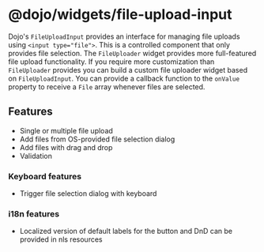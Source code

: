 # @dojo/widgets/file-upload-input

Dojo's `FileUploadInput` provides an interface for managing file uploads using `<input type="file">`. This is a
controlled component that only provides file selection. The `FileUploader` widget provides more full-featured file
upload functionality. If you require more customization than `FileUploader` provides you can build a custom file
uploader widget based on `FileUploadInput`. You can provide a callback function to the `onValue` property to receive
a `File` array whenever files are selected.

## Features

- Single or multiple file upload
- Add files from OS-provided file selection dialog
- Add files with drag and drop
- Validation

### Keyboard features

- Trigger file selection dialog with keyboard

### i18n features

- Localized version of default labels for the button and DnD can be provided in nls resources
